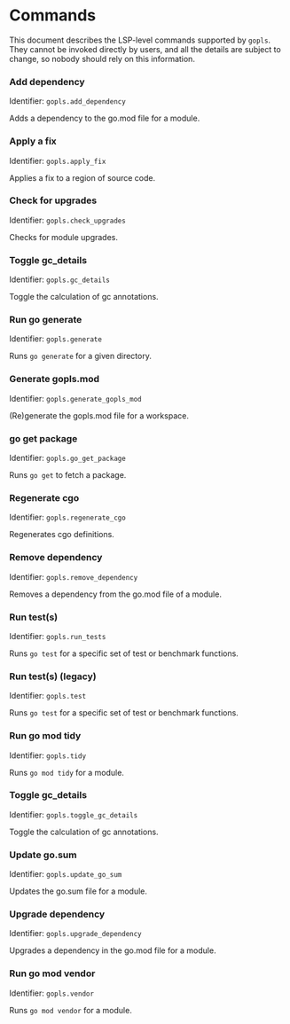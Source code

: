 # Commands

This document describes the LSP-level commands supported by `gopls`. They cannot be invoked directly by users, and all the details are subject to change, so nobody should rely on this information.

<!-- BEGIN Commands: DO NOT MANUALLY EDIT THIS SECTION -->
### **Add dependency**
Identifier: `gopls.add_dependency`

Adds a dependency to the go.mod file for a module.

### **Apply a fix**
Identifier: `gopls.apply_fix`

Applies a fix to a region of source code.

### **Check for upgrades**
Identifier: `gopls.check_upgrades`

Checks for module upgrades.

### **Toggle gc_details**
Identifier: `gopls.gc_details`

Toggle the calculation of gc annotations.

### **Run go generate**
Identifier: `gopls.generate`

Runs `go generate` for a given directory.

### **Generate gopls.mod**
Identifier: `gopls.generate_gopls_mod`

(Re)generate the gopls.mod file for a workspace.

### **go get package**
Identifier: `gopls.go_get_package`

Runs `go get` to fetch a package.

### **Regenerate cgo**
Identifier: `gopls.regenerate_cgo`

Regenerates cgo definitions.

### **Remove dependency**
Identifier: `gopls.remove_dependency`

Removes a dependency from the go.mod file of a module.

### **Run test(s)**
Identifier: `gopls.run_tests`

Runs `go test` for a specific set of test or benchmark functions.

### **Run test(s) (legacy)**
Identifier: `gopls.test`

Runs `go test` for a specific set of test or benchmark functions.

### **Run go mod tidy**
Identifier: `gopls.tidy`

Runs `go mod tidy` for a module.

### **Toggle gc_details**
Identifier: `gopls.toggle_gc_details`

Toggle the calculation of gc annotations.

### **Update go.sum**
Identifier: `gopls.update_go_sum`

Updates the go.sum file for a module.

### **Upgrade dependency**
Identifier: `gopls.upgrade_dependency`

Upgrades a dependency in the go.mod file for a module.

### **Run go mod vendor**
Identifier: `gopls.vendor`

Runs `go mod vendor` for a module.

<!-- END Commands: DO NOT MANUALLY EDIT THIS SECTION -->
